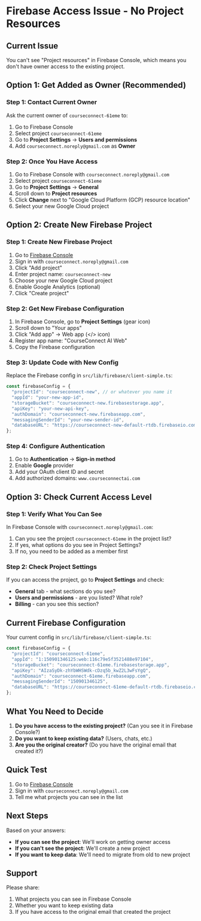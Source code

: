 # Firebase Access Issue - No Project Resources

## Current Issue
You can't see "Project resources" in Firebase Console, which means you don't have owner access to the existing project.

## Option 1: Get Added as Owner (Recommended)

### Step 1: Contact Current Owner
Ask the current owner of `courseconnect-61eme` to:
1. Go to Firebase Console
2. Select project `courseconnect-61eme`
3. Go to **Project Settings** → **Users and permissions**
4. Add `courseconnect.noreply@gmail.com` as **Owner**

### Step 2: Once You Have Access
1. Go to Firebase Console with `courseconnect.noreply@gmail.com`
2. Select project `courseconnect-61eme`
3. Go to **Project Settings** → **General**
4. Scroll down to **Project resources**
5. Click **Change** next to "Google Cloud Platform (GCP) resource location"
6. Select your new Google Cloud project

## Option 2: Create New Firebase Project

### Step 1: Create New Firebase Project
1. Go to [Firebase Console](https://console.firebase.google.com/)
2. Sign in with `courseconnect.noreply@gmail.com`
3. Click "Add project"
4. Enter project name: `courseconnect-new`
5. Choose your new Google Cloud project
6. Enable Google Analytics (optional)
7. Click "Create project"

### Step 2: Get New Firebase Configuration
1. In Firebase Console, go to **Project Settings** (gear icon)
2. Scroll down to "Your apps"
3. Click "Add app" → Web app (</> icon)
4. Register app name: "CourseConnect AI Web"
5. Copy the Firebase configuration

### Step 3: Update Code with New Config
Replace the Firebase config in `src/lib/firebase/client-simple.ts`:

```javascript
const firebaseConfig = {
  "projectId": "courseconnect-new", // or whatever you name it
  "appId": "your-new-app-id",
  "storageBucket": "courseconnect-new.firebasestorage.app",
  "apiKey": "your-new-api-key",
  "authDomain": "courseconnect-new.firebaseapp.com",
  "messagingSenderId": "your-new-sender-id",
  "databaseURL": "https://courseconnect-new-default-rtdb.firebaseio.com"
};
```

### Step 4: Configure Authentication
1. Go to **Authentication** → **Sign-in method**
2. Enable **Google** provider
3. Add your OAuth client ID and secret
4. Add authorized domains: `www.courseconnectai.com`

## Option 3: Check Current Access Level

### Step 1: Verify What You Can See
In Firebase Console with `courseconnect.noreply@gmail.com`:
1. Can you see the project `courseconnect-61eme` in the project list?
2. If yes, what options do you see in Project Settings?
3. If no, you need to be added as a member first

### Step 2: Check Project Settings
If you can access the project, go to **Project Settings** and check:
- **General** tab - what sections do you see?
- **Users and permissions** - are you listed? What role?
- **Billing** - can you see this section?

## Current Firebase Configuration

Your current config in `src/lib/firebase/client-simple.ts`:
```javascript
const firebaseConfig = {
  "projectId": "courseconnect-61eme",
  "appId": "1:150901346125:web:116c79e5f3521488e97104",
  "storageBucket": "courseconnect-61eme.firebasestorage.app",
  "apiKey": "AIzaSyDk-zhYbWHSWdk-cDzq5b_kwZ2L3wFsYgQ",
  "authDomain": "courseconnect-61eme.firebaseapp.com",
  "messagingSenderId": "150901346125",
  "databaseURL": "https://courseconnect-61eme-default-rtdb.firebaseio.com"
};
```

## What You Need to Decide

1. **Do you have access to the existing project?** (Can you see it in Firebase Console?)
2. **Do you want to keep existing data?** (Users, chats, etc.)
3. **Are you the original creator?** (Do you have the original email that created it?)

## Quick Test

1. Go to [Firebase Console](https://console.firebase.google.com/)
2. Sign in with `courseconnect.noreply@gmail.com`
3. Tell me what projects you can see in the list

## Next Steps

Based on your answers:
- **If you can see the project**: We'll work on getting owner access
- **If you can't see the project**: We'll create a new project
- **If you want to keep data**: We'll need to migrate from old to new project

## Support

Please share:
1. What projects you can see in Firebase Console
2. Whether you want to keep existing data
3. If you have access to the original email that created the project
